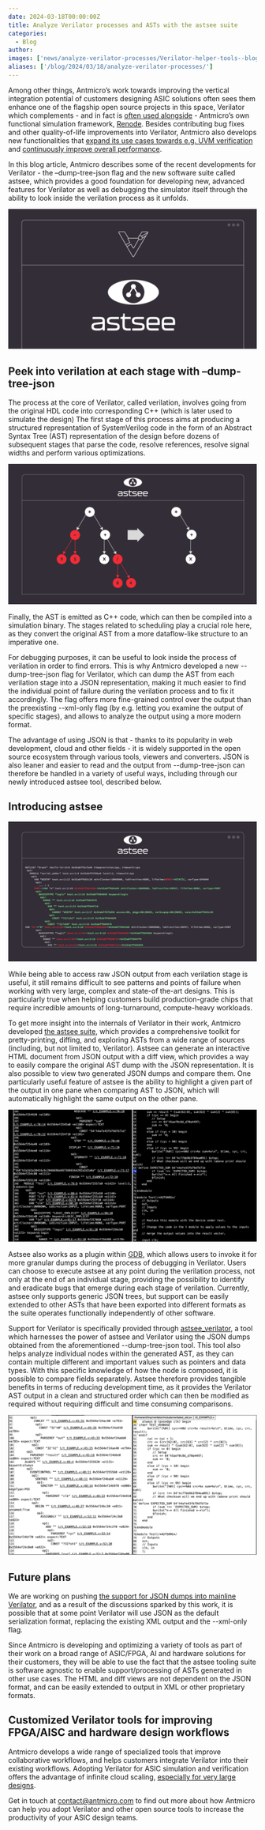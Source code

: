 ```yaml
---
date: 2024-03-18T00:00:00Z
title: Analyze Verilator processes and ASTs with the astsee suite
categories:
  - Blog
author:  
images: ['news/analyze-verilator-processes/Verilator-helper-tools--blog-sm.png']
aliases: ['/blog/2024/03/18/analyze-verilator-processes/']
---
```


Among other things, Antmicro’s work towards improving the vertical integration potential of customers designing ASIC solutions often sees them enhance one of the flagship open source projects in this space, Verilator which complements - and in fact is [often used alongside](https://antmicro.com/blog/2023/09/dpi-support-in-renode-for-hdl-co-simulation-with-verilator-and-questa/) - Antmicro’s own functional simulation framework, [Renode](https://about.renode.io). Besides contributing bug fixes and other quality-of-life improvements into Verilator, Antmicro also develops new functionalities that [expand its use cases towards e.g. UVM verification](https://antmicro.com/blog/2023/10/running-simple-uvm-testbenches-in-verilator/) and [continuously improve overall performance](https://antmicro.com/blog/2023/09/accelerating-model-generation-in-verilator/).


In this blog article, Antmicro  describes some of the recent developments for Verilator - the –dump-tree-json flag and the new software suite called astsee, which provides a good foundation for developing new, advanced features for Verilator as well as debugging the simulator itself through the ability to look inside the verilation process as it unfolds. 


![astsee logo](Verilator-helper-tools--CHIPS-Alliance-1.png)

## Peek into verilation at each stage with –dump-tree-json

The process at the core of Verilator, called verilation, involves going from the original HDL code into corresponding C++ (which is later used to simulate the design) The first stage of this process aims at producing a structured representation of SystemVerilog code in the form of an Abstract Syntax Tree (AST) representation of the design before dozens of subsequent stages that parse the code, resolve references, resolve signal widths and perform various optimizations. 

![A representation of a typical syntax tree](Verilator-helper-tools--blog-CHIPS-Alliance-2.png)


Finally, the AST is emitted as C++ code, which can then be compiled into a simulation binary. The stages related to scheduling play a crucial role here, as they convert the original AST from a more dataflow-like structure to an imperative one. 

For debugging purposes, it can be useful to look inside the process of verilation in order to find errors. This is why Antmicro developed a new --dump-tree-json flag for Verilator, which can dump the AST from each verilation stage into a JSON representation, making it much easier to find the individual point of failure during the verilation process and to fix it accordingly. The flag offers more fine-grained control over the output than the preexisting --xml-only flag (by e.g. letting you examine the output of specific stages), and allows to analyze the output using a more modern format.

The advantage of using JSON is that - thanks to its popularity in web development, cloud and other fields - it is widely supported in the open source ecosystem through various tools, viewers and converters. JSON is also leaner and easier to read and the output from --dump-tree-json can therefore be handled in a variety of useful ways, including through our newly introduced astsee tool, described below.

## Introducing astsee

![A view of the diff generation process in astsee](Verilator-helper-tools--blog-CHIPS-Alliance-3.png)

While being able to access raw JSON output from each verilation stage is useful, it still remains difficult to see patterns and points of failure when working with very large, complex and state-of the-art designs. This is particularly true when helping customers build production-grade chips that require incredible amounts of long-turnaround, compute-heavy workloads. 

To get more insight into the internals of Verilator in their work, Antmicro developed [the astsee suite](https://github.com/antmicro/astsee), which provides a comprehensive toolkit for pretty-printing, diffing, and exploring ASTs from a wide range of sources (including, but not limited to, Verilator). Astsee can generate an interactive HTML document from JSON output with a diff view, which provides a way to easily compare the original AST dump with the JSON representation. It is also possible to view two generated JSON dumps and compare them. One particularly useful feature of astsee is the ability to highlight a given part of the output in one pane when comparing AST to JSON, which will automatically highlight the same output on the other pane. 


![Interactive HTML diff view with JSON output](analyze-verilator-processes-and-asts--blog4.png)

Astsee also works as a plugin within [GDB](https://www.sourceware.org/gdb/), which allows users to invoke it for more granular dumps during the process of debugging in Verilator. Users can choose to execute astsee at any point during the verilation process, not only at the end of an individual stage, providing the possibility to identify and eradicate bugs that emerge during each stage of verilation. Currently, astsee only supports generic JSON trees, but support can be easily extended to other ASTs that have been exported into different formats as the suite operates functionally independently of other software. 

Support for Verilator is specifically provided through [astsee_verilator](https://github.com/antmicro/astsee/blob/main/astsee/verilator_cli.py), a tool which harnesses the power of astsee and Verilator using the JSON dumps obtained from the aforementioned --dump-tree-json tool. This tool also helps analyze individual nodes within the generated AST, as they can contain multiple different and important values such as pointers and data types. With this specific knowledge of how the node is composed, it is possible to compare fields separately. Astsee therefore provides tangible benefits in terms of reducing development time, as it provides the Verilator AST output in a clean and structured order which can then be modified as required without requiring difficult and time consuming comparisons. 


![Analyze Verilator process and ASTs with the ASTEE suite](Analyze-Verilator-processes-and-ASTs-with-the-astsee-suite--screenshot.png)

## Future plans

We are working on pushing [the support for JSON dumps into mainline Verilator](https://github.com/verilator/verilator/pull/4715), and as a result of the discussions sparked by this work, it is possible that at some point Verilator will use JSON as the default serialization format, replacing the existing XML output and the --xml-only flag. 

Since Antmicro is developing and optimizing a variety of tools as part of their work on a broad range of ASIC/FPGA, AI and hardware solutions for their customers, they will be able to use the fact that the astsee tooling suite is software agnostic to enable support/processing of ASTs generated in other use cases. The HTML and diff views are not dependent on the JSON format, and can be easily extended to output in XML or other proprietary formats. 

## Customized Verilator tools for improving FPGA/AISC and hardware design workflows

Antmicro develops a wide range of specialized tools that improve collaborative workflows, and helps customers integrate Verilator into their existing workflows. Adopting Verilator for ASIC simulation and verification offers the advantage of infinite cloud scaling, [especially for very large designs](https://antmicro.com/blog/2022/11/scaling-verilator-for-very-large-designs/). 

Get in touch at [contact@antmicro.com](mailto:contact@antmicro.com) to find out more about how Antmicro can help you adopt Verilator and other open source tools to increase the productivity of your ASIC design teams.
